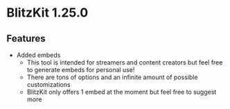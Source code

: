 # BlitzKit 1.25.0

## Features

- Added embeds
  - This tool is intended for streamers and content creators but feel free to generate embeds for personal use!
  - There are tons of options and an infinite amount of possible customizations
  - BlitzKit only offers 1 embed at the moment but feel free to suggest more
